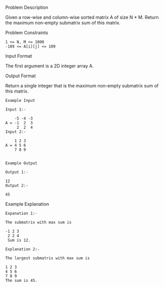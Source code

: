 Problem Description

Given a row-wise and column-wise sorted matrix A of size N * M.
Return the maximum non-empty submatrix sum of this matrix.


Problem Constraints
    
    1 <= N, M <= 1000
    -109 <= A[i][j] <= 109


Input Format

The first argument is a 2D integer array A.


Output Format

Return a single integer that is the maximum non-empty submatrix sum of this matrix.


    Example Input
    
    Input 1:-
    
        -5 -4 -3
    A = -1  2  3
         2  2  4
    Input 2:-
    
        1 2 3
    A = 4 5 6
        7 8 9
    
    
    Example Output
    
    Output 1:-
    
    12
    Output 2:-
    
    45


Example Explanation
    
    Expanation 1:-
    
    The submatrix with max sum is 
    
    -1 2 3
     2 2 4
     Sum is 12.
    
    Explanation 2:-
    
    The largest submatrix with max sum is 
    
    1 2 3
    4 5 6
    7 8 9
    The sum is 45.
